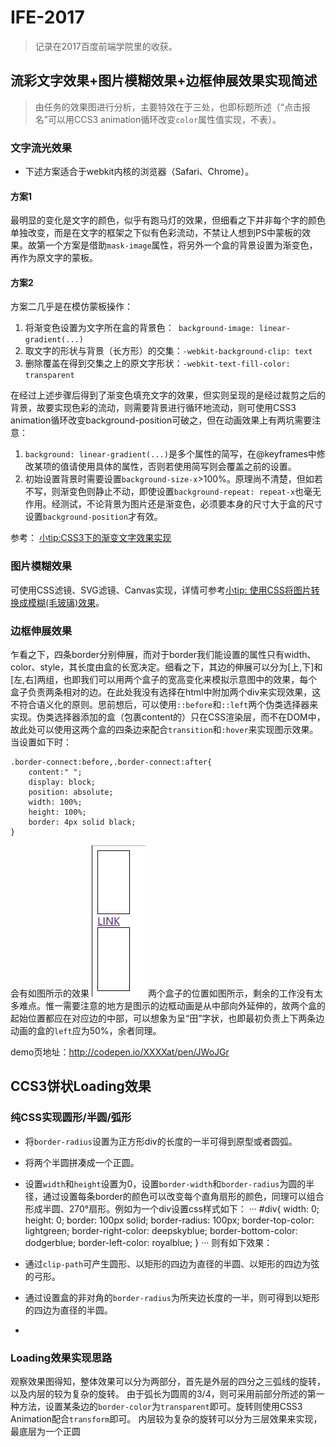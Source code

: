 # IFE-2017

> 记录在2017百度前端学院里的收获。



## 流彩文字效果+图片模糊效果+边框伸展效果实现简述
> 由任务的效果图进行分析，主要特效在于三处，也即标题所述（“点击报名”可以用CCS3 animation循环改变`color`属性值实现，不表）。

### 文字流光效果
* 下述方案适合于webkit内核的浏览器（Safari、Chrome）。

#### 方案1
最明显的变化是文字的颜色，似乎有跑马灯的效果，但细看之下并非每个字的颜色单独改变，而是在文字的框架之下似有色彩流动，不禁让人想到PS中蒙板的效果。故第一个方案是借助`mask-image`属性，将另外一个盒的背景设置为渐变色，再作为原文字的蒙板。

#### 方案2
 方案二几乎是在模仿蒙板操作：
 1. 将渐变色设置为文字所在盒的背景色：` background-image: linear-gradient(...)`
 2. 取文字的形状与背景（长方形）的交集：`-webkit-background-clip: text`
 3. 删除覆盖在得到交集之上的原文字形状：`-webkit-text-fill-color: transparent`

在经过上述步骤后得到了渐变色填充文字的效果，但实则呈现的是经过裁剪之后的背景，故要实现色彩的流动，则需要背景进行循环地流动，则可使用CSS3 animation循环改变background-position可破之，但在动画效果上有两坑需要注意：
1. `background: linear-gradient(...)`是多个属性的简写，在@keyframes中修改某项的值请使用具体的属性，否则若使用简写则会覆盖之前的设置。
2. 初始设置背景时需要设置`background-size-x`>100%。原理尚不清楚，但如若不写，则渐变色则静止不动，即使设置`background-repeat: repeat-x`也毫无作用。经测试，不论背景为图片还是渐变色，必须要本身的尺寸大于盒的尺寸设置`background-position`才有效。

参考： [小tip:CSS3下的渐变文字效果实现](http://www.zhangxinxu.com/wordpress/2011/04/%E5%B0%8Ftipcss3%E4%B8%8B%E7%9A%84%E6%B8%90%E5%8F%98%E6%96%87%E5%AD%97%E6%95%88%E6%9E%9C%E5%AE%9E%E7%8E%B0//)
### 图片模糊效果
可使用CSS滤镜、SVG滤镜、Canvas实现，详情可参考[小tip: 使用CSS将图片转换成模糊(毛玻璃)效果](http://www.zhangxinxu.com/wordpress/2013/11/css-svg-image-blur/)。

### 边框伸展效果
乍看之下，四条border分别伸展，而对于border我们能设置的属性只有width、color、style，其长度由盒的长宽决定。细看之下，其边的伸展可以分为[上,下]和[左,右]两组，也即我们可以用两个盒子的宽高变化来模拟示意图中的效果，每个盒子负责两条相对的边。在此处我没有选择在html中附加两个div来实现效果，这不符合语义化的原则。思前想后，可以使用`::before`和`::left`两个伪类选择器来实现。伪类选择器添加的盒（包裹content的）只在CSS渲染层，而不在DOM中，故此处可以使用这两个盒的四条边来配合`transition`和`:hover`来实现图示效果。
当设置如下时：
```
.border-connect:before,.border-connect:after{
    content:" ";
    display: block;
    position: absolute;
    width: 100%;
    height: 100%;
    border: 4px solid black;
}
```
会有如图所示的效果
![PIC](img/two_boxes.jpg)
两个盒子的位置如图所示，剩余的工作没有太多难点。惟一需要注意的地方是图示的边框动画是从中部向外延伸的，故两个盒的起始位置都应在对应边的中部，可以想象为呈“田”字状，也即最初负责上下两条边动画的盒的`left`应为50%，余者同理。

demo页地址：http://codepen.io/XXXXat/pen/JWoJGr

## CCS3饼状Loading效果
### 纯CSS实现圆形/半圆/弧形
* 将`border-radius`设置为正方形div的长度的一半可得到原型或者圆弧。
* 将两个半圆拼凑成一个正圆。
* 设置`width`和`height`设置为0，设置`border-width`和`border-radius`为圆的半径，通过设置每条border的颜色可以改变每个直角扇形的颜色，同理可以组合形成半圆、270°扇形。例如为一个div设置css样式如下：
···
#div{
  width: 0;
  height: 0;
  border: 100px solid;
  border-radius: 100px;
  border-top-color: lightgreen;
  border-right-color: deepskyblue;
  border-bottom-color: dodgerblue;
  border-left-color: royalblue;
}
···
则有如下效果：

* 通过`clip-path`可产生圆形、以矩形的四边为直径的半圆、以矩形的四边为弦的弓形。
* 通过设置盒的非对角的`border-radius`为所夹边长度的一半，则可得到以矩形的四边为直径的半圆。
* 
### Loading效果实现思路
观察效果图得知，整体效果可以分为两部分，首先是外层的四分之三弧线的旋转，以及内层的较为复杂的旋转。
由于弧长为圆周的3/4，则可采用前部分所述的第一种方法，设置某条边的`border-color`为`transparent`即可。旋转则使用CSS3 Animation配合`transform`即可。
内层较为复杂的旋转可以分为三层效果来实现，最底层为一个正圆
